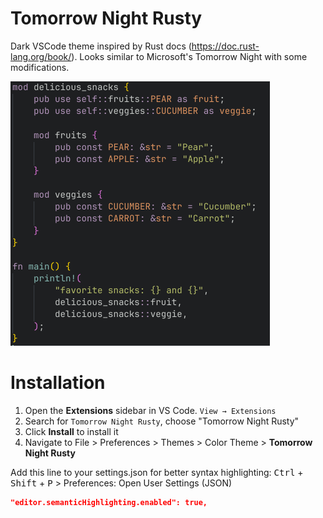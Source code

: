 # Tomorrow Night Rusty 

Dark VSCode theme inspired by Rust docs (https://doc.rust-lang.org/book/). Looks similar to Microsoft's Tomorrow Night with some modifications.

![Theme Screenshot](images/code_sample.png)

# Installation

1. Open the **Extensions** sidebar in VS Code. `View → Extensions`
1. Search for `Tomorrow Night Rusty`, choose "Tomorrow Night Rusty"
1. Click **Install** to install it
1. Navigate to File > Preferences > Themes > Color Theme > **Tomorrow Night Rusty**

Add this line to your settings.json for better syntax highlighting: <kbd>Ctrl</kbd> + <kbd>Shift</kbd> + <kbd>P</kbd> > Preferences: Open User Settings (JSON)

```json
"editor.semanticHighlighting.enabled": true,
```